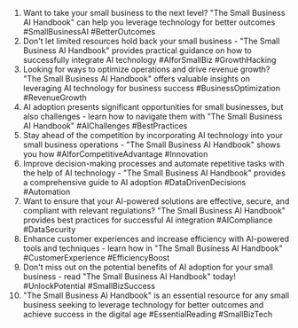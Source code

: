 1. Want to take your small business to the next level? "The Small Business AI Handbook" can help you leverage technology for better outcomes #SmallBusinessAI #BetterOutcomes
2. Don't let limited resources hold back your small business - "The Small Business AI Handbook" provides practical guidance on how to successfully integrate AI technology #AIforSmallBiz #GrowthHacking
3. Looking for ways to optimize operations and drive revenue growth? "The Small Business AI Handbook" offers valuable insights on leveraging AI technology for business success #BusinessOptimization #RevenueGrowth
4. AI adoption presents significant opportunities for small businesses, but also challenges - learn how to navigate them with "The Small Business AI Handbook" #AIChallenges #BestPractices
5. Stay ahead of the competition by incorporating AI technology into your small business operations - "The Small Business AI Handbook" shows you how #AIforCompetitiveAdvantage #Innovation
6. Improve decision-making processes and automate repetitive tasks with the help of AI technology - "The Small Business AI Handbook" provides a comprehensive guide to AI adoption #DataDrivenDecisions #Automation
7. Want to ensure that your AI-powered solutions are effective, secure, and compliant with relevant regulations? "The Small Business AI Handbook" provides best practices for successful AI integration #AICompliance #DataSecurity
8. Enhance customer experiences and increase efficiency with AI-powered tools and techniques - learn how in "The Small Business AI Handbook" #CustomerExperience #EfficiencyBoost
9. Don't miss out on the potential benefits of AI adoption for your small business - read "The Small Business AI Handbook" today! #UnlockPotential #SmallBizSuccess
10. "The Small Business AI Handbook" is an essential resource for any small business seeking to leverage technology for better outcomes and achieve success in the digital age #EssentialReading #SmallBizTech
